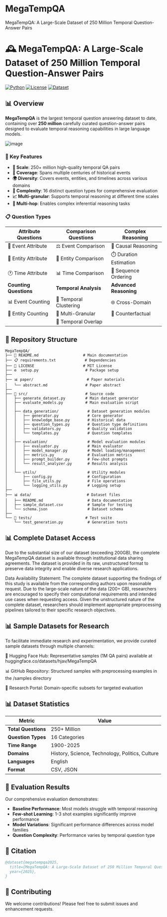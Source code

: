 # MegaTempQA
MegaTempQA: A Large-Scale Dataset of 250 Million Temporal Question-Answer Pairs
# 🕰️ MegaTempQA: A Large-Scale Dataset of 250 Million Temporal Question-Answer Pairs

[![Python](https://img.shields.io/badge/Python-3.8+-blue.svg)](https://python.org)
[![License](https://img.shields.io/badge/License-MIT-green.svg)](LICENSE)
[![Dataset](https://img.shields.io/badge/Dataset-250M_QA_Pairs-orange.svg)](data/)

## 📊 Overview

**MegaTempQA** is the largest temporal question answering dataset to date, containing over **250 million** carefully curated question-answer pairs designed to evaluate temporal reasoning capabilities in large language models.

![image](https://github.com/user-attachments/assets/89200455-7117-41d1-86e1-11adae6d8117)

### 🎯 Key Features

- **🔢 Scale**: 250+ million high-quality temporal QA pairs
- **📅 Coverage**: Spans multiple centuries of historical events
- **🌍 Diversity**: Covers events, entities, and timelines across various domains
- **🧠 Complexity**: 16 distinct question types for comprehensive evaluation
- **📈 Multi-granular**: Supports temporal reasoning at different time scales
- **🔗 Multi-hop**: Enables complex inferential reasoning tasks

### 📋 Question Types

| **Attribute Questions** | **Comparison Questions** | **Complex Reasoning** |
|------------------------|-------------------------|----------------------|
| 🎯 Event Attribute     | ⚖️ Event Comparison     | 🧠 Causal Reasoning  |
| 👤 Entity Attribute    | 👥 Entity Comparison    | ⏱️ Duration Estimation |
| 🕐 Time Attribute      | 📊 Time Comparison      | 📝 Sequence Ordering |
| **Counting Questions** | **Temporal Analysis**    | **Advanced Reasoning** |
| 📊 Event Counting      | 🔗 Temporal Clustering  | 🌐 Cross-Domain      |
| 👥 Entity Counting     | 📏 Multi-Granular       | 🤔 Counterfactual    |
|                        | 🔄 Temporal Overlap     |                      |


## 📁 Repository Structure

```
MegaTempQA/
├── 📜 README.md                    # Main documentation
├── 📋 requirements.txt             # Dependencies
├── 📄 LICENSE                      # MIT License
├── ⚙️  setup.py                     # Package setup
├── 
├── 📊 paper/                        # Paper materials
│   └── abstract.md                 # Paper abstract
├── 
├── 🔧 src/                          # Source code
│   ├── generate_dataset.py         # Main dataset generator
│   ├── evaluate_models.py          # Main evaluation script
│   │
│   ├── data_generation/             # Dataset generation modules
│   │   ├── generator.py             # Core generator
│   │   ├── knowledge_base.py        # Historical data
│   │   ├── question_types.py        # Question type definitions
│   │   ├── validators.py            # Quality validation
│   │   └── templates.py             # Question templates
│   │
│   ├── evaluation/                  # Model evaluation modules
│   │   ├── evaluator.py             # Main evaluator
│   │   ├── model_manager.py         # Model loading/management
│   │   ├── metrics.py               # Evaluation metrics
│   │   ├── prompt_builder.py        # Few-shot prompts
│   │   └── result_analyzer.py       # Results analysis
│   │
│   └── utils/                       # Utility modules
│       ├── config.py                # Configuration
│       ├── file_utils.py            # File operations
│       └── logging_utils.py         # Logging setup
├── 
├── 📊 data/                         # Dataset files
│   ├── README.md                    # Data documentation
│   ├── sample_dataset.csv           # Sample for testing
│   └── schema.json                  # Dataset schema
├── 
└── 🧪 tests/                        # Test suite
    └── test_generation.py           # Generation tests
```
## 📊 Complete Dataset Access
Due to the substantial size of our dataset (exceeding 200GB), the complete MegaTempQA dataset is available through institutional data sharing agreements. The dataset is provided in its raw, unstructured format to preserve data integrity and enable diverse research applications.

Data Availability Statement: The complete dataset supporting the findings of this study is available from the corresponding authors upon reasonable request. Due to the large-scale nature of the data (200+ GB), researchers are encouraged to specify their computational requirements and intended use cases when requesting access. Given the unstructured nature of the complete dataset, researchers should implement appropriate preprocessing pipelines tailored to their specific research objectives. 

## 📊 Sample Datasets for Research
To facilitate immediate research and experimentation, we provide curated sample datasets through multiple channels:

🤗 Hugging Face Hub: Representative samples (1M QA pairs) available at huggingface.co/datasets/hjav/MegaTempQA

📊 GitHub Repository: Structured samples with preprocessing examples in the /samples directory

🔬 Research Portal: Domain-specific subsets for targeted evaluation

## 📊 Dataset Statistics

| Metric | Value |
|--------|-------|
| **Total Questions** | 250+ Million |
| **Question Types** | 16 Categories |
| **Time Range** | 1900-2025 |
| **Domains** | History, Science, Technology, Politics, Culture |
| **Languages** | English |
| **Format** | CSV, JSON |

## 🎯 Evaluation Results

Our comprehensive evaluation demonstrates:
- **Baseline Performance**: Most models struggle with temporal reasoning
- **Few-shot Learning**: 1-3 shot examples significantly improve performance  
- **Model Variations**: Significant performance differences across model families
- **Question Complexity**: Performance varies by temporal question type

## 📖 Citation

```bibtex
@dataset{megatempqa2025,
  title={MegaTempQA: A Large-Scale Dataset of 250 Million Temporal Question-Answer Pairs for Language Models},
  year={2025},
}
```

## 🤝 Contributing

We welcome contributions! Please feel free to submit issues and enhancement requests.
